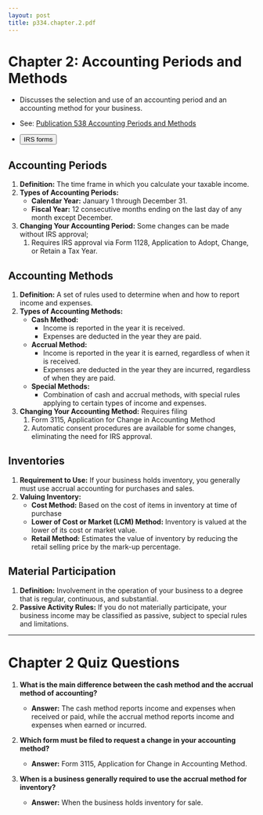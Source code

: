 ```yaml
---
layout: post
title: p334.chapter.2.pdf
--- 
```


# Chapter 2: Accounting Periods and Methods

- Discusses the selection and use of an accounting period and an accounting method for your business.

- See: [Publication 538 Accounting Periods and Methods]()
- <button onclick="buttonFunc()">IRS forms</button>
<script>
function buttonFunc() { window.open("https://www.irs.gov/forms-pubs"); }
</script>

## Accounting Periods

1. **Definition:** The time frame in which you calculate your taxable income.
2. **Types of Accounting Periods:**
   - **Calendar Year:** January 1 through December 31.
   - **Fiscal Year:** 12 consecutive months ending on the last day of any month except December.
3. **Changing Your Accounting Period:** Some changes can be made without IRS approval;
   1. Requires IRS approval via Form 1128, Application to Adopt, Change, or Retain a Tax Year.

## Accounting Methods

1. **Definition:** A set of rules used to determine when and how to report income and expenses.
2. **Types of Accounting Methods:**
   - **Cash Method:**
     - Income is reported in the year it is received.
     - Expenses are deducted in the year they are paid.
   - **Accrual Method:**
     - Income is reported in the year it is earned, regardless of when it is received.
     - Expenses are deducted in the year they are incurred, regardless of when they are paid.
   - **Special Methods:**
     - Combination of cash and accrual methods, with special rules applying to certain types of income and expenses.
3. **Changing Your Accounting Method:** Requires filing 
   1. Form 3115, Application for Change in Accounting Method 
   2. Automatic consent procedures are available for some changes, eliminating the need for IRS approval.

## Inventories

1. **Requirement to Use:** If your business holds inventory, you generally must use accrual accounting for purchases and sales.
2. **Valuing Inventory:**
   - **Cost Method:** Based on the cost of items in inventory at time of purchase
   - **Lower of Cost or Market (LCM) Method:** Inventory is valued at the lower of its cost or market value.
   - **Retail Method:** Estimates the value of inventory by reducing the retail selling price by the mark-up percentage.

## Material Participation

1. **Definition:** Involvement in the operation of your business to a degree that is regular, continuous, and substantial.
2. **Passive Activity Rules:** If you do not materially participate, your business income may be classified as passive, subject to special rules and limitations.

---

# Chapter 2 Quiz Questions

1. **What is the main difference between the cash method and the accrual method of accounting?**
   - **Answer:** The cash method reports income and expenses when received or paid, while the accrual method reports income and expenses when earned or incurred.

2. **Which form must be filed to request a change in your accounting method?**
   - **Answer:** Form 3115, Application for Change in Accounting Method.

3. **When is a business generally required to use the accrual method for inventory?**
   - **Answer:** When the business holds inventory for sale.
